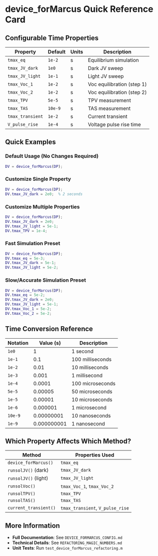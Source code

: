 # device_forMarcus Quick Reference Card

## Configurable Time Properties

| Property | Default | Units | Description |
|----------|---------|-------|-------------|
| `tmax_eq` | `1e-2` | s | Equilibrium simulation |
| `tmax_JV_dark` | `1e0` | s | Dark JV sweep |
| `tmax_JV_light` | `1e-1` | s | Light JV sweep |
| `tmax_Voc_1` | `1e-2` | s | Voc equilibration (step 1) |
| `tmax_Voc_2` | `1e-2` | s | Voc equilibration (step 2) |
| `tmax_TPV` | `5e-5` | s | TPV measurement |
| `tmax_TAS` | `10e-9` | s | TAS measurement |
| `tmax_transient` | `1e-2` | s | Current transient |
| `V_pulse_rise` | `1e-4` | s | Voltage pulse rise time |

## Quick Examples

### Default Usage (No Changes Required)
```matlab
DV = device_forMarcus(DP);
```

### Customize Single Property
```matlab
DV = device_forMarcus(DP);
DV.tmax_JV_dark = 2e0;  % 2 seconds
```

### Customize Multiple Properties
```matlab
DV = device_forMarcus(DP);
DV.tmax_JV_dark = 2e0;
DV.tmax_JV_light = 5e-1;
DV.tmax_TPV = 1e-4;
```

### Fast Simulation Preset
```matlab
DV = device_forMarcus(DP);
DV.tmax_eq = 5e-3;
DV.tmax_JV_dark = 5e-1;
DV.tmax_JV_light = 5e-2;
```

### Slow/Accurate Simulation Preset
```matlab
DV = device_forMarcus(DP);
DV.tmax_eq = 5e-2;
DV.tmax_JV_dark = 2e0;
DV.tmax_JV_light = 5e-1;
DV.tmax_Voc_1 = 5e-2;
DV.tmax_Voc_2 = 5e-2;
```

## Time Conversion Reference

| Notation | Value (s) | Description |
|----------|-----------|-------------|
| `1e0` | 1 | 1 second |
| `1e-1` | 0.1 | 100 milliseconds |
| `1e-2` | 0.01 | 10 milliseconds |
| `1e-3` | 0.001 | 1 millisecond |
| `1e-4` | 0.0001 | 100 microseconds |
| `5e-5` | 0.00005 | 50 microseconds |
| `1e-5` | 0.00001 | 10 microseconds |
| `1e-6` | 0.000001 | 1 microsecond |
| `10e-9` | 0.00000001 | 10 nanoseconds |
| `1e-9` | 0.000000001 | 1 nanosecond |

## Which Property Affects Which Method?

| Method | Properties Used |
|--------|----------------|
| `device_forMarcus()` | `tmax_eq` |
| `runsolJV()` (dark) | `tmax_JV_dark` |
| `runsolJV()` (light) | `tmax_JV_light` |
| `runsolVoc()` | `tmax_Voc_1`, `tmax_Voc_2` |
| `runsolTPV()` | `tmax_TPV` |
| `runsolTAS()` | `tmax_TAS` |
| `current_transient()` | `tmax_transient`, `V_pulse_rise` |

## More Information

- **Full Documentation**: See `DEVICE_FORMARCUS_CONFIG.md`
- **Technical Details**: See `REFACTORING_MAGIC_NUMBERS.md`
- **Unit Tests**: Run `test_device_forMarcus_refactoring.m`
